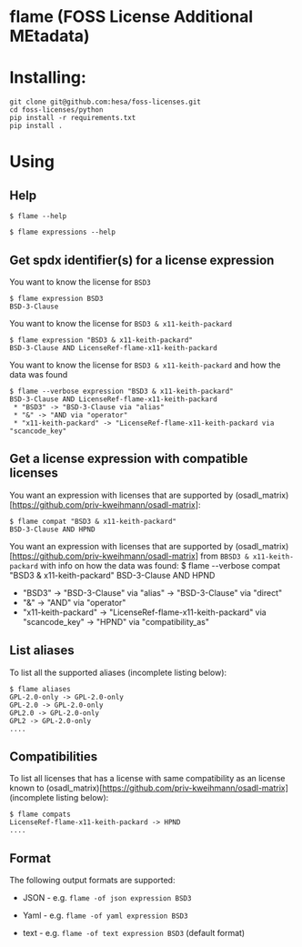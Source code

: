 <!--
SPDX-FileCopyrightText: 2023 Henrik Sandklef <hesa@sandklef.com>

SPDX-License-Identifier: GPL-3.0-or-later
-->

# flame (FOSS License Additional MEtadata)

# Installing: 

```
git clone git@github.com:hesa/foss-licenses.git
cd foss-licenses/python
pip install -r requirements.txt
pip install .
```

# Using

## Help 

```
$ flame --help
```

```
$ flame expressions --help
```

## Get spdx identifier(s) for a license expression

You want to know the license for `BSD3`
```
$ flame expression BSD3
BSD-3-Clause
```

You want to know the license for `BSD3 & x11-keith-packard`
```
$ flame expression "BSD3 & x11-keith-packard"
BSD-3-Clause AND LicenseRef-flame-x11-keith-packard
```

You want to know the license for `BSD3 & x11-keith-packard` and how the data was found
```
$ flame --verbose expression "BSD3 & x11-keith-packard"
BSD-3-Clause AND LicenseRef-flame-x11-keith-packard
 * "BSD3" -> "BSD-3-Clause via "alias"
 * "&" -> "AND via "operator"
 * "x11-keith-packard" -> "LicenseRef-flame-x11-keith-packard via "scancode_key"
```


## Get a license expression with compatible licenses

You want an expression with licenses that are supported by (osadl_matrix)[https://github.com/priv-kweihmann/osadl-matrix]:
```
$ flame compat "BSD3 & x11-keith-packard"
BSD-3-Clause AND HPND
```

You want an expression with licenses that are supported by (osadl_matrix)[https://github.com/priv-kweihmann/osadl-matrix] from `BBSD3 & x11-keith-packard` with info on how the data was found:
$ flame --verbose compat "BSD3 & x11-keith-packard"
BSD-3-Clause AND HPND
 * "BSD3" -> "BSD-3-Clause" via "alias" -> "BSD-3-Clause" via "direct"
 * "&" -> "AND" via "operator"
 * "x11-keith-packard" -> "LicenseRef-flame-x11-keith-packard" via "scancode_key" -> "HPND" via "compatibility_as"

## List aliases

To list all the supported aliases (incomplete listing below):
``` 
$ flame aliases
GPL-2.0-only -> GPL-2.0-only
GPL-2.0 -> GPL-2.0-only
GPL2.0 -> GPL-2.0-only
GPL2 -> GPL-2.0-only
....
``` 

## Compatibilities

To list all licenses that has a license with same compatibility as an license known to (osadl_matrix)[https://github.com/priv-kweihmann/osadl-matrix] (incomplete listing below):
``` 
$ flame compats
LicenseRef-flame-x11-keith-packard -> HPND
....
``` 

## Format

The following output formats are supported:

* JSON - e.g. `flame -of json expression BSD3`

* Yaml - e.g. `flame -of yaml expression BSD3`

* text - e.g. `flame -of text expression BSD3` (default format)
